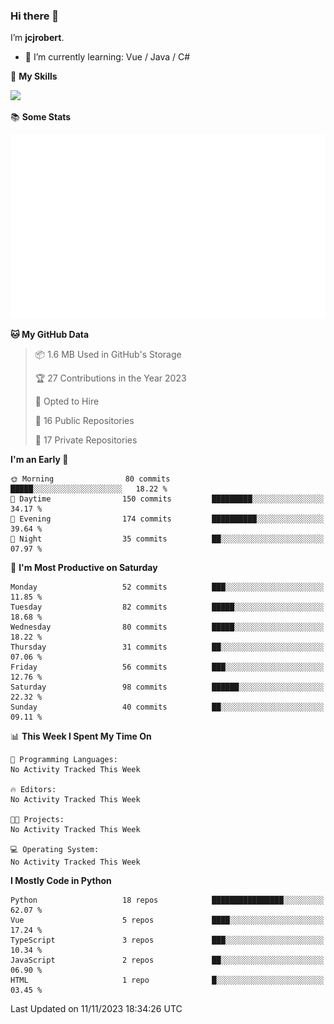 ### Hi there 👋

I’m **jcjrobert**.

- 🌱 I’m currently learning: Vue / Java / C#

🌟 **My Skills**

![](https://img.shields.io/badge/-Python-3e74a2?style=flat-square&logo=Python&logoColor=fff)

📚 **Some Stats**

![](https://github.com/jcjrobert/github-stats/blob/master/generated/overview.svg)

<!--START_SECTION:waka-->
**🐱 My GitHub Data** 

> 📦 1.6 MB Used in GitHub's Storage 
 > 
> 🏆 27 Contributions in the Year 2023
 > 
> 💼 Opted to Hire
 > 
> 📜 16 Public Repositories 
 > 
> 🔑 17 Private Repositories 
 > 
**I'm an Early 🐤** 

```text
🌞 Morning                80 commits          █████░░░░░░░░░░░░░░░░░░░░   18.22 % 
🌆 Daytime                150 commits         █████████░░░░░░░░░░░░░░░░   34.17 % 
🌃 Evening                174 commits         ██████████░░░░░░░░░░░░░░░   39.64 % 
🌙 Night                  35 commits          ██░░░░░░░░░░░░░░░░░░░░░░░   07.97 % 
```
📅 **I'm Most Productive on Saturday** 

```text
Monday                   52 commits          ███░░░░░░░░░░░░░░░░░░░░░░   11.85 % 
Tuesday                  82 commits          █████░░░░░░░░░░░░░░░░░░░░   18.68 % 
Wednesday                80 commits          █████░░░░░░░░░░░░░░░░░░░░   18.22 % 
Thursday                 31 commits          ██░░░░░░░░░░░░░░░░░░░░░░░   07.06 % 
Friday                   56 commits          ███░░░░░░░░░░░░░░░░░░░░░░   12.76 % 
Saturday                 98 commits          ██████░░░░░░░░░░░░░░░░░░░   22.32 % 
Sunday                   40 commits          ██░░░░░░░░░░░░░░░░░░░░░░░   09.11 % 
```


📊 **This Week I Spent My Time On** 

```text
💬 Programming Languages: 
No Activity Tracked This Week

🔥 Editors: 
No Activity Tracked This Week

🐱‍💻 Projects: 
No Activity Tracked This Week

💻 Operating System: 
No Activity Tracked This Week
```

**I Mostly Code in Python** 

```text
Python                   18 repos            ████████████████░░░░░░░░░   62.07 % 
Vue                      5 repos             ████░░░░░░░░░░░░░░░░░░░░░   17.24 % 
TypeScript               3 repos             ███░░░░░░░░░░░░░░░░░░░░░░   10.34 % 
JavaScript               2 repos             ██░░░░░░░░░░░░░░░░░░░░░░░   06.90 % 
HTML                     1 repo              █░░░░░░░░░░░░░░░░░░░░░░░░   03.45 % 
```




 Last Updated on 11/11/2023 18:34:26 UTC
<!--END_SECTION:waka-->
